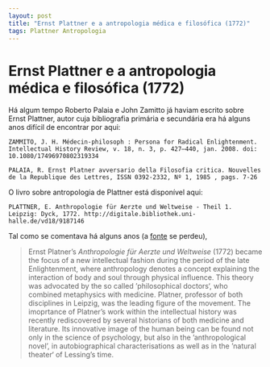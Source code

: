```yaml
---
layout: post
title: "Ernst Plattner e a antropologia médica e filosófica (1772)"
tags: Plattner Antropologia
---
```


# Ernst Plattner e a antropologia médica e filosófica (1772) 

Há algum tempo Roberto Palaia e John Zamitto já haviam escrito sobre Ernst Plattner, autor cuja bibliografia primária e secundária era há alguns anos difícil de encontrar por aqui:

```
ZAMMITO, J. H. Médecin‐philosoph : Persona for Radical Enlightenment. Intellectual History Review, v. 18, n. 3, p. 427–440, jan. 2008. doi: 10.1080/17496970802319334
```

```
PALAIA, R. Ernst Platner avversario della Filosofia critica. Nouvelles de la Republique des Lettres, ISSN 0392-2332, Nº 1, 1985 , pags. 7-26
```

O livro sobre antropologia de Plattner está disponível aqui: 

```
PLATTNER, E. Anthropologie für Aerzte und Weltweise - Theil 1. Leipzig: Dyck, 1772. http://digitale.bibliothek.uni-halle.de/vd18/9187146
```

Tal como se comentava há alguns anos (a [fonte](https://philosophersdesk.blogspot.com/2008/06/ernst-platner-anthropologie-fr-rzte-und.html) se perdeu), 

> Ernst Platner’s *Anthropologie für Aerzte und Weltweise* (1772) became the focus of a new intellectual fashion during the period of the late Enlightenment, where anthropology denotes a concept explaining the interaction of body and soul through physical influence. This theory was advocated by the so called ’philosophical doctors‘, who combined metaphysics with medicine. Platner, professor of both disciplines in Leipzig, was the leading figure of the movement.
> The imoprtance of Platner’s work within the intellectual history was recently rediscovered by several historians of both medicine and literature. Its innovative image of the human being can be found not only in the science of psychology, but also in the ’anthropological novel’, in autobiographical characterisations as well as in the ’natural theater‘ of Lessing’s time.




